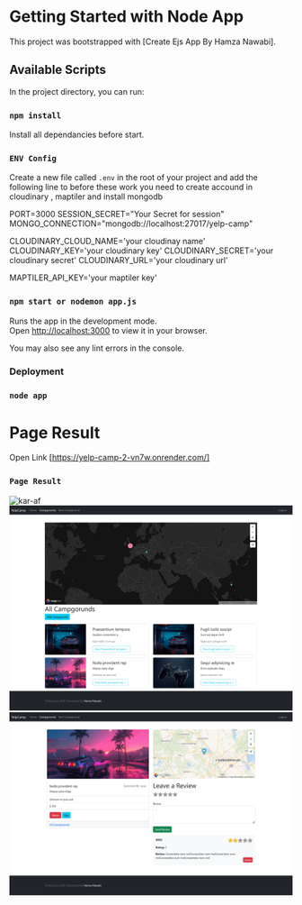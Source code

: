 # Getting Started with Node App

This project was bootstrapped with [Create Ejs App By Hamza Nawabi].

## Available Scripts

In the project directory, you can run:
### `npm install`

Install all dependancies before start.

### `ENV Config`
Create a new file called `.env` in the root of your project and add the following line to
before these work you need to create accound in cloudinary , maptiler and install mongodb

PORT=3000
SESSION_SECRET="Your Secret for session"
MONGO_CONNECTION="mongodb://localhost:27017/yelp-camp"

CLOUDINARY_CLOUD_NAME='your cloudinay name'
CLOUDINARY_KEY='your cloudinary key'
CLOUDINARY_SECRET='your cloudinary secret'
CLOUDINARY_URL='your cloudinary url'

MAPTILER_API_KEY='your maptiler key'

### `npm start or nodemon app.js`

Runs the app in the development mode.\
Open [http://localhost:3000](http://localhost:3000) to view it in your browser.

You may also see any lint errors in the console.

### Deployment
### `node app` 

# Page Result 
Open Link [https://yelp-camp-2-vn7w.onrender.com/]

### `Page Result`

<img src="Screenshot 2024-09-03 at 14-09-01 YelpCamp.png" alt="kar-af">
<img src="Screenshot 2024-09-03 at 14-10-54 YelpCamp.png" alt="kar-af">
<img src="Screenshot 2024-09-03 at 14-11-47 YelpCamp.png" alt="kar-af">
